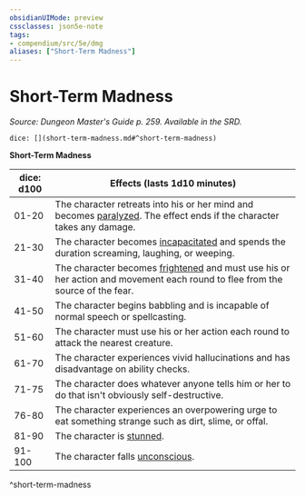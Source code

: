 ```yaml
---
obsidianUIMode: preview
cssclasses: json5e-note
tags:
- compendium/src/5e/dmg
aliases: ["Short-Term Madness"]
---
```

# Short-Term Madness
*Source: Dungeon Master's Guide p. 259. Available in the SRD.* 

`dice: [](short-term-madness.md#^short-term-madness)`

**Short-Term Madness**

| dice: d100 | Effects (lasts 1d10 minutes) |
|------------|------------------------------|
| 01-20 | The character retreats into his or her mind and becomes [paralyzed](_conditions.md#paralyzed). The effect ends if the character takes any damage. |
| 21-30 | The character becomes [incapacitated](_conditions.md#incapacitated) and spends the duration screaming, laughing, or weeping. |
| 31-40 | The character becomes [frightened](_conditions.md#frightened) and must use his or her action and movement each round to flee from the source of the fear. |
| 41-50 | The character begins babbling and is incapable of normal speech or spellcasting. |
| 51-60 | The character must use his or her action each round to attack the nearest creature. |
| 61-70 | The character experiences vivid hallucinations and has disadvantage on ability checks. |
| 71-75 | The character does whatever anyone tells him or her to do that isn't obviously self-destructive. |
| 76-80 | The character experiences an overpowering urge to eat something strange such as dirt, slime, or offal. |
| 81-90 | The character is [stunned](_conditions.md#stunned). |
| 91-100 | The character falls [unconscious](_conditions.md#unconscious). |
^short-term-madness